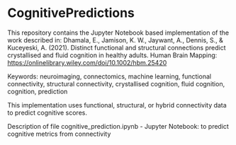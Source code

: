 # CognitivePredictions


This repository contains the Jupyter Notebook based implementation of the work described in: 
Dhamala, E., Jamison, K. W., Jaywant, A., Dennis, S., & Kuceyeski, A. (2021). Distinct functional and structural connections predict crystallised and fluid cognition in healthy adults. Human Brain Mapping: https://onlinelibrary.wiley.com/doi/10.1002/hbm.25420 

Keywords: neuroimaging, connectomics, machine learning, functional connectivity, structural connectivity, crystallised cognition, fluid cognition, cognition, prediction

This implementation uses functional, structural, or hybrid connectivity data to predict cognitive scores. 

Description of file
cognitive_prediction.ipynb - Jupyter Notebook: to predict cognitive metrics from connectivity

